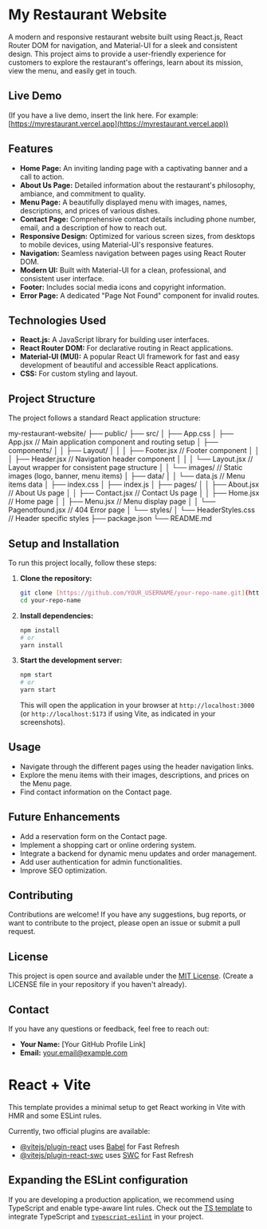 # My Restaurant Website

A modern and responsive restaurant website built using React.js, React Router DOM for navigation, and Material-UI for a sleek and consistent design. This project aims to provide a user-friendly experience for customers to explore the restaurant's offerings, learn about its mission, view the menu, and easily get in touch.

## Live Demo

(If you have a live demo, insert the link here. For example: [https://myrestaurant.vercel.app](https://myrestaurant.vercel.app))

## Features

* **Home Page:** An inviting landing page with a captivating banner and a call to action.
* **About Us Page:** Detailed information about the restaurant's philosophy, ambiance, and commitment to quality.
* **Menu Page:** A beautifully displayed menu with images, names, descriptions, and prices of various dishes.
* **Contact Page:** Comprehensive contact details including phone number, email, and a description of how to reach out.
* **Responsive Design:** Optimized for various screen sizes, from desktops to mobile devices, using Material-UI's responsive features.
* **Navigation:** Seamless navigation between pages using React Router DOM.
* **Modern UI:** Built with Material-UI for a clean, professional, and consistent user interface.
* **Footer:** Includes social media icons and copyright information.
* **Error Page:** A dedicated "Page Not Found" component for invalid routes.

## Technologies Used

* **React.js:** A JavaScript library for building user interfaces.
* **React Router DOM:** For declarative routing in React applications.
* **Material-UI (MUI):** A popular React UI framework for fast and easy development of beautiful and accessible React applications.
* **CSS:** For custom styling and layout.

## Project Structure

The project follows a standard React application structure:

my-restaurant-website/
├── public/
├── src/
│   ├── App.css
│   ├── App.jsx             // Main application component and routing setup
│   ├── components/
│   │   ├── Layout/
│   │   │   ├── Footer.jsx  // Footer component
│   │   │   ├── Header.jsx  // Navigation header component
│   │   │   └── Layout.jsx  // Layout wrapper for consistent page structure
│   │   └── images/         // Static images (logo, banner, menu items)
│   ├── data/
│   │   └── data.js         // Menu items data
│   ├── index.css
│   ├── index.js
│   ├── pages/
│   │   ├── About.jsx       // About Us page
│   │   ├── Contact.jsx     // Contact Us page
│   │   ├── Home.jsx        // Home page
│   │   ├── Menu.jsx        // Menu display page
│   │   └── Pagenotfound.jsx // 404 Error page
│   └── styles/
│       └── HeaderStyles.css // Header specific styles
├── package.json
└── README.md

## Setup and Installation

To run this project locally, follow these steps:

1.  **Clone the repository:**

    ```bash
    git clone [https://github.com/YOUR_USERNAME/your-repo-name.git](https://github.com/YOUR_USERNAME/your-repo-name.git)
    cd your-repo-name
    ```

2.  **Install dependencies:**

    ```bash
    npm install
    # or
    yarn install
    ```

3.  **Start the development server:**

    ```bash
    npm start
    # or
    yarn start
    ```

    This will open the application in your browser at `http://localhost:3000` (or `http://localhost:5173` if using Vite, as indicated in your screenshots).

## Usage

* Navigate through the different pages using the header navigation links.
* Explore the menu items with their images, descriptions, and prices on the Menu page.
* Find contact information on the Contact page.

## Future Enhancements

* Add a reservation form on the Contact page.
* Implement a shopping cart or online ordering system.
* Integrate a backend for dynamic menu updates and order management.
* Add user authentication for admin functionalities.
* Improve SEO optimization.

## Contributing

Contributions are welcome! If you have any suggestions, bug reports, or want to contribute to the project, please open an issue or submit a pull request.

## License

This project is open source and available under the [MIT License](LICENSE). (Create a LICENSE file in your repository if you haven't already).

## Contact

If you have any questions or feedback, feel free to reach out:

* **Your Name:** [Your GitHub Profile Link]
* **Email:** your.email@example.com

# React + Vite

This template provides a minimal setup to get React working in Vite with HMR and some ESLint rules.

Currently, two official plugins are available:

- [@vitejs/plugin-react](https://github.com/vitejs/vite-plugin-react/blob/main/packages/plugin-react/README.md) uses [Babel](https://babeljs.io/) for Fast Refresh
- [@vitejs/plugin-react-swc](https://github.com/vitejs/vite-plugin-react-swc) uses [SWC](https://swc.rs/) for Fast Refresh

## Expanding the ESLint configuration

If you are developing a production application, we recommend using TypeScript and enable type-aware lint rules. Check out the [TS template](https://github.com/vitejs/vite/tree/main/packages/create-vite/template-react-ts) to integrate TypeScript and [`typescript-eslint`](https://typescript-eslint.io) in your project.

